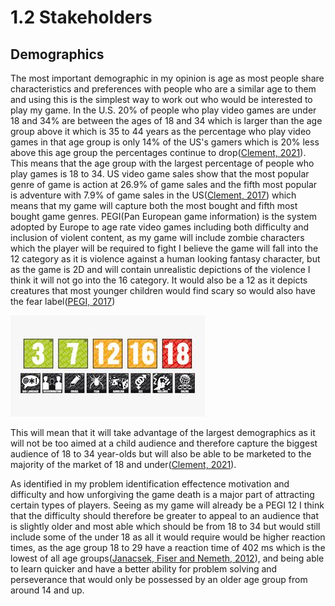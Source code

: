 # 1.2 Stakeholders

## Demographics

The most important demographic in my opinion is age as most people share characteristics and preferences with people who are a similar age to them and using this is the simplest way to work out who would be interested to play my game.  In the U.S. 20% of people who play video games are under 18 and 34% are between the ages of 18 and 34 which is larger than the age group above it which is 35 to 44 years as the percentage who play video games in that age group is only 14% of the US's gamers which is 20% less above this age group the percentages continue to drop([Clement, 2021](../reference-list-stakeholders.md)).  This means that the age group with the largest percentage of people who play games is 18 to 34.  US video game sales show that the most popular genre of game is action at 26.9% of game sales and the fifth most popular is adventure with 7.9% of game sales in the US([Clement, 2017](../reference-list-stakeholders.md)) which means that my game will capture both the most bought and fifth most bought game genres.  PEGI(Pan European game information) is the system adopted by Europe to age rate video games including both difficulty and inclusion of violent content, as my game will include zombie characters which the player will be required to fight I believe the game will fall into the 12 category as it is violence against a human looking fantasy character, but as the game is 2D and will contain unrealistic depictions of the violence I think it will not go into the 16 category.  It would also be a 12 as it depicts creatures that most younger children would find scary so would also have the fear label([PEGI, 2017](../reference-list-stakeholders.md))

![PEGI rating system.](../.gitbook/assets/image.png)

This will mean that it will take advantage of the largest demographics as it will not be too aimed at a child audience and therefore capture the biggest audience of 18 to 34 year-olds but will also be able to be marketed to the majority of the market of 18 and under([Clement, 2021](../reference-list-stakeholders.md)).

As identified in my problem identification effectence motivation and difficulty and how unforgiving the game death is a major part of attracting certain types of players.  Seeing as my game will already be a PEGI 12 I think that the difficulty should therefore be greater to appeal to an audience that is slightly older and most able which should be from 18 to 34 but would still include some of the under 18 as all it would require would be higher reaction times, as the age group 18 to 29 have a reaction time of 402 ms which is the lowest of all age groups([Janacsek, Fiser and Nemeth, 2012](../reference-list-stakeholders.md)), and being able to learn quicker and have a better ability for problem solving and perseverance that would only be possessed by an older age group from around 14 and up.
